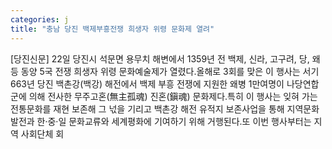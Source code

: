 ```yaml
---
categories: j
title: "충남 당진 백제부흥전쟁 희생자 위령 문화제 열려"
---
```

[당진신문] 22일 당진시 석문면 용무치 해변에서 1359년 전 백제, 신라, 고구려, 당, 왜 등 동양 5국 전쟁 희생자 위령 문화예술제가 열렸다.올해로 3회를 맞은 이 행사는 서기 663년 당진 백촌강(백강) 해전에서 백제 부흥 전쟁에 지원한 왜병 1만여명이 나당연합군에 의해 전사한 무주고혼(無主孤魂) 진혼(鎭魂) 문화제다.특히 이 행사는 잊혀 가는 전통문화를 재현 보존해 그 넋을 기리고 백촌강 해전 유적지 보존사업을 통해 지역문화발전과 한·중·일 문화교류와 세계평화에 기여하기 위해 거행된다.또 이번 행사부터는 지역 사회단체 회